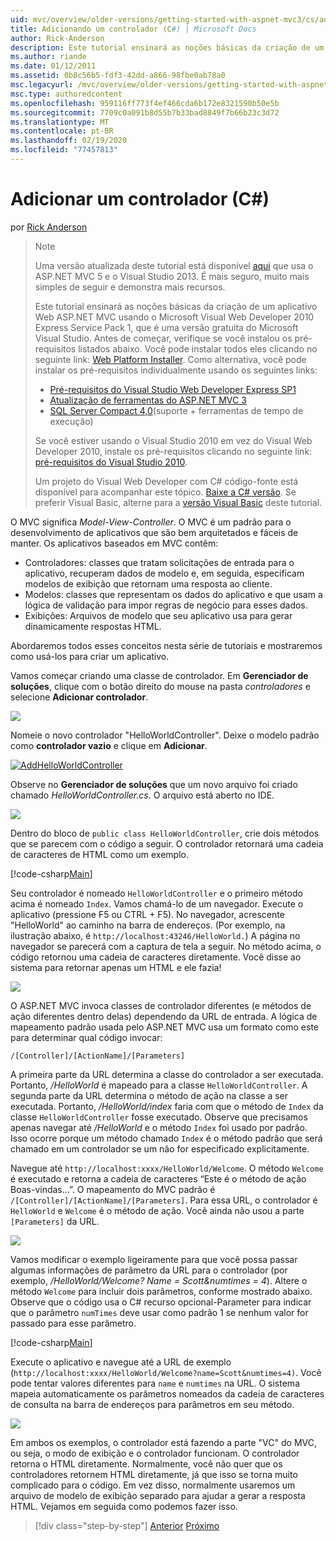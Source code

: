```yaml
---
uid: mvc/overview/older-versions/getting-started-with-aspnet-mvc3/cs/adding-a-controller
title: Adicionando um controlador (C#) | Microsoft Docs
author: Rick-Anderson
description: Este tutorial ensinará as noções básicas da criação de um aplicativo Web ASP.NET MVC usando o Microsoft Visual Web Developer 2010 Express Service Pack 1, que i...
ms.author: riande
ms.date: 01/12/2011
ms.assetid: 0b8c56b5-fdf3-42dd-a866-98fbe0ab78a0
msc.legacyurl: /mvc/overview/older-versions/getting-started-with-aspnet-mvc3/cs/adding-a-controller
msc.type: authoredcontent
ms.openlocfilehash: 959116ff773f4ef466cda6b172e8321590b50e5b
ms.sourcegitcommit: 7709c0a091b8d55b7b33bad8849f7b66b23c3d72
ms.translationtype: MT
ms.contentlocale: pt-BR
ms.lasthandoff: 02/19/2020
ms.locfileid: "77457813"
---
```

# <a name="adding-a-controller-c"></a>Adicionar um controlador (C#)

por [Rick Anderson](https://twitter.com/RickAndMSFT)

> > [!NOTE]
> > Uma versão atualizada deste tutorial está disponível [aqui](../../../getting-started/introduction/getting-started.md) que usa o ASP.NET MVC 5 e o Visual Studio 2013. É mais seguro, muito mais simples de seguir e demonstra mais recursos.
> 
> 
> Este tutorial ensinará as noções básicas da criação de um aplicativo Web ASP.NET MVC usando o Microsoft Visual Web Developer 2010 Express Service Pack 1, que é uma versão gratuita do Microsoft Visual Studio. Antes de começar, verifique se você instalou os pré-requisitos listados abaixo. Você pode instalar todos eles clicando no seguinte link: [Web Platform Installer](https://www.microsoft.com/web/gallery/install.aspx?appid=VWD2010SP1Pack). Como alternativa, você pode instalar os pré-requisitos individualmente usando os seguintes links:
> 
> - [Pré-requisitos do Visual Studio Web Developer Express SP1](https://www.microsoft.com/web/gallery/install.aspx?appid=VWD2010SP1Pack)
> - [Atualização de ferramentas do ASP.NET MVC 3](https://www.microsoft.com/web/gallery/install.aspx?appsxml=&amp;appid=MVC3)
> - [SQL Server Compact 4,0](https://www.microsoft.com/web/gallery/install.aspx?appid=SQLCE;SQLCEVSTools_4_0)(suporte + ferramentas de tempo de execução)
> 
> Se você estiver usando o Visual Studio 2010 em vez do Visual Web Developer 2010, instale os pré-requisitos clicando no seguinte link: [pré-requisitos do Visual Studio 2010](https://www.microsoft.com/web/gallery/install.aspx?appsxml=&amp;appid=VS2010SP1Pack).
> 
> Um projeto do Visual Web Developer com C# código-fonte está disponível para acompanhar este tópico. [Baixe a C# versão](https://code.msdn.microsoft.com/Introduction-to-MVC-3-10d1b098). Se preferir Visual Basic, alterne para a [versão Visual Basic](../vb/intro-to-aspnet-mvc-3.md) deste tutorial.

O MVC significa *Model-View-Controller*. O MVC é um padrão para o desenvolvimento de aplicativos que são bem arquitetados e fáceis de manter. Os aplicativos baseados em MVC contêm:

- Controladores: classes que tratam solicitações de entrada para o aplicativo, recuperam dados de modelo e, em seguida, especificam modelos de exibição que retornam uma resposta ao cliente.
- Modelos: classes que representam os dados do aplicativo e que usam a lógica de validação para impor regras de negócio para esses dados.
- Exibições: Arquivos de modelo que seu aplicativo usa para gerar dinamicamente respostas HTML.

Abordaremos todos esses conceitos nesta série de tutoriais e mostraremos como usá-los para criar um aplicativo.

Vamos começar criando uma classe de controlador. Em **Gerenciador de soluções**, clique com o botão direito do mouse na pasta *controladores* e selecione **Adicionar controlador**.

[![](adding-a-controller/_static/image2.png)](adding-a-controller/_static/image1.png)

Nomeie o novo controlador "HelloWorldController". Deixe o modelo padrão como **controlador vazio** e clique em **Adicionar**.

[![AddHelloWorldController](adding-a-controller/_static/image4.png)](adding-a-controller/_static/image3.png)

Observe no **Gerenciador de soluções** que um novo arquivo foi criado chamado *HelloWorldController.cs*. O arquivo está aberto no IDE.

![](adding-a-controller/_static/image5.png)

Dentro do bloco de `public class HelloWorldController`, crie dois métodos que se parecem com o código a seguir. O controlador retornará uma cadeia de caracteres de HTML como um exemplo.

[!code-csharp[Main](adding-a-controller/samples/sample1.cs)]

Seu controlador é nomeado `HelloWorldController` e o primeiro método acima é nomeado `Index`. Vamos chamá-lo de um navegador. Execute o aplicativo (pressione F5 ou CTRL + F5). No navegador, acrescente "HelloWorld" ao caminho na barra de endereços. (Por exemplo, na ilustração abaixo, é `http://localhost:43246/HelloWorld.`) A página no navegador se parecerá com a captura de tela a seguir. No método acima, o código retornou uma cadeia de caracteres diretamente. Você disse ao sistema para retornar apenas um HTML e ele fazia!

![](adding-a-controller/_static/image6.png)

O ASP.NET MVC invoca classes de controlador diferentes (e métodos de ação diferentes dentro delas) dependendo da URL de entrada. A lógica de mapeamento padrão usada pelo ASP.NET MVC usa um formato como este para determinar qual código invocar:

`/[Controller]/[ActionName]/[Parameters]`

A primeira parte da URL determina a classe do controlador a ser executada. Portanto, */HelloWorld* é mapeado para a classe `HelloWorldController`. A segunda parte da URL determina o método de ação na classe a ser executada. Portanto, */HelloWorld/index* faria com que o método de `Index` da classe `HelloWorldController` fosse executado. Observe que precisamos apenas navegar até */HelloWorld* e o método `Index` foi usado por padrão. Isso ocorre porque um método chamado `Index` é o método padrão que será chamado em um controlador se um não for especificado explicitamente.

Navegue até `http://localhost:xxxx/HelloWorld/Welcome`. O método `Welcome` é executado e retorna a cadeia de caracteres “Este é o método de ação Boas-vindas...”. O mapeamento do MVC padrão é `/[Controller]/[ActionName]/[Parameters]`. Para essa URL, o controlador é `HelloWorld` e `Welcome` é o método de ação. Você ainda não usou a parte `[Parameters]` da URL.

![](adding-a-controller/_static/image7.png)

Vamos modificar o exemplo ligeiramente para que você possa passar algumas informações de parâmetro da URL para o controlador (por exemplo, */HelloWorld/Welcome? Name = Scott&amp;numtimes = 4*). Altere o método `Welcome` para incluir dois parâmetros, conforme mostrado abaixo. Observe que o código usa o C# recurso opcional-Parameter para indicar que o parâmetro `numTimes` deve usar como padrão 1 se nenhum valor for passado para esse parâmetro.

[!code-csharp[Main](adding-a-controller/samples/sample2.cs)]

Execute o aplicativo e navegue até a URL de exemplo (`http://localhost:xxxx/HelloWorld/Welcome?name=Scott&numtimes=4)`. Você pode tentar valores diferentes para `name` e `numtimes` na URL. O sistema mapeia automaticamente os parâmetros nomeados da cadeia de caracteres de consulta na barra de endereços para parâmetros em seu método.

![](adding-a-controller/_static/image8.png)

Em ambos os exemplos, o controlador está fazendo a parte "VC" do MVC, ou seja, o modo de exibição e o controlador funcionam. O controlador retorna o HTML diretamente. Normalmente, você não quer que os controladores retornem HTML diretamente, já que isso se torna muito complicado para o código. Em vez disso, normalmente usaremos um arquivo de modelo de exibição separado para ajudar a gerar a resposta HTML. Vejamos em seguida como podemos fazer isso.

> [!div class="step-by-step"]
> [Anterior](intro-to-aspnet-mvc-3.md)
> [Próximo](adding-a-view.md)
